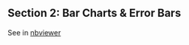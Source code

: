 Section 2: Bar Charts & Error Bars
----------------------------------

See in
[nbviewer](http://nbviewer.ipython.org/github/etpinard/plotly-python-doc/blob/master/s2_bar-charts/s2_bar-charts.ipynb)
